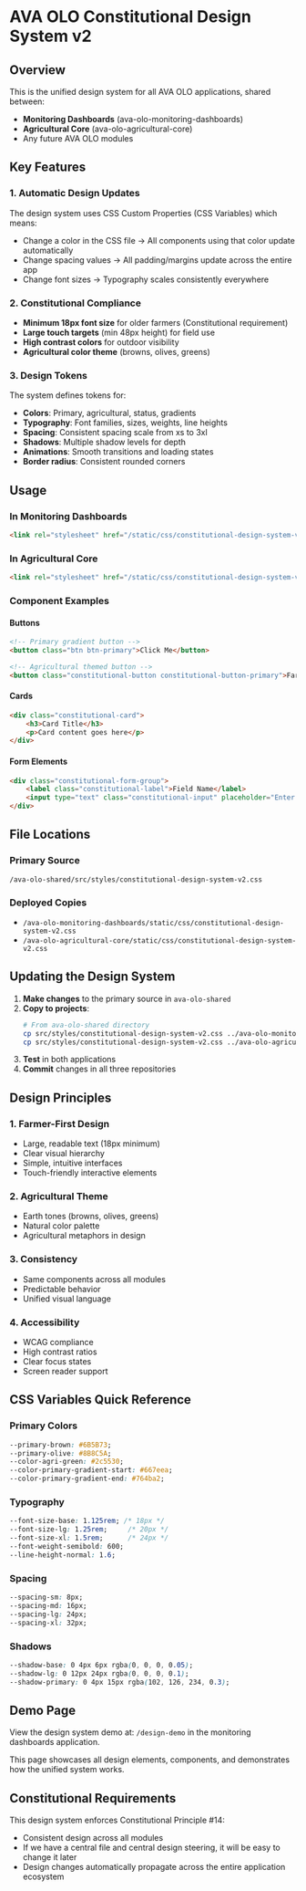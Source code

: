 # AVA OLO Constitutional Design System v2

## Overview
This is the unified design system for all AVA OLO applications, shared between:
- **Monitoring Dashboards** (ava-olo-monitoring-dashboards)
- **Agricultural Core** (ava-olo-agricultural-core)
- Any future AVA OLO modules

## Key Features

### 1. Automatic Design Updates
The design system uses CSS Custom Properties (CSS Variables) which means:
- Change a color in the CSS file → All components using that color update automatically
- Change spacing values → All padding/margins update across the entire app
- Change font sizes → Typography scales consistently everywhere

### 2. Constitutional Compliance
- **Minimum 18px font size** for older farmers (Constitutional requirement)
- **Large touch targets** (min 48px height) for field use
- **High contrast colors** for outdoor visibility
- **Agricultural color theme** (browns, olives, greens)

### 3. Design Tokens
The system defines tokens for:
- **Colors**: Primary, agricultural, status, gradients
- **Typography**: Font families, sizes, weights, line heights
- **Spacing**: Consistent spacing scale from xs to 3xl
- **Shadows**: Multiple shadow levels for depth
- **Animations**: Smooth transitions and loading states
- **Border radius**: Consistent rounded corners

## Usage

### In Monitoring Dashboards
```html
<link rel="stylesheet" href="/static/css/constitutional-design-system-v2.css">
```

### In Agricultural Core
```html
<link rel="stylesheet" href="/static/css/constitutional-design-system-v2.css">
```

### Component Examples

#### Buttons
```html
<!-- Primary gradient button -->
<button class="btn btn-primary">Click Me</button>

<!-- Agricultural themed button -->
<button class="constitutional-button constitutional-button-primary">Farm Action</button>
```

#### Cards
```html
<div class="constitutional-card">
    <h3>Card Title</h3>
    <p>Card content goes here</p>
</div>
```

#### Form Elements
```html
<div class="constitutional-form-group">
    <label class="constitutional-label">Field Name</label>
    <input type="text" class="constitutional-input" placeholder="Enter field name">
</div>
```

## File Locations

### Primary Source
`/ava-olo-shared/src/styles/constitutional-design-system-v2.css`

### Deployed Copies
- `/ava-olo-monitoring-dashboards/static/css/constitutional-design-system-v2.css`
- `/ava-olo-agricultural-core/static/css/constitutional-design-system-v2.css`

## Updating the Design System

1. **Make changes** to the primary source in `ava-olo-shared`
2. **Copy to projects**:
   ```bash
   # From ava-olo-shared directory
   cp src/styles/constitutional-design-system-v2.css ../ava-olo-monitoring-dashboards/static/css/
   cp src/styles/constitutional-design-system-v2.css ../ava-olo-agricultural-core/static/css/
   ```
3. **Test** in both applications
4. **Commit** changes in all three repositories

## Design Principles

### 1. Farmer-First Design
- Large, readable text (18px minimum)
- Clear visual hierarchy
- Simple, intuitive interfaces
- Touch-friendly interactive elements

### 2. Agricultural Theme
- Earth tones (browns, olives, greens)
- Natural color palette
- Agricultural metaphors in design

### 3. Consistency
- Same components across all modules
- Predictable behavior
- Unified visual language

### 4. Accessibility
- WCAG compliance
- High contrast ratios
- Clear focus states
- Screen reader support

## CSS Variables Quick Reference

### Primary Colors
```css
--primary-brown: #6B5B73;
--primary-olive: #8B8C5A;
--color-agri-green: #2c5530;
--color-primary-gradient-start: #667eea;
--color-primary-gradient-end: #764ba2;
```

### Typography
```css
--font-size-base: 1.125rem; /* 18px */
--font-size-lg: 1.25rem;     /* 20px */
--font-size-xl: 1.5rem;      /* 24px */
--font-weight-semibold: 600;
--line-height-normal: 1.6;
```

### Spacing
```css
--spacing-sm: 8px;
--spacing-md: 16px;
--spacing-lg: 24px;
--spacing-xl: 32px;
```

### Shadows
```css
--shadow-base: 0 4px 6px rgba(0, 0, 0, 0.05);
--shadow-lg: 0 12px 24px rgba(0, 0, 0, 0.1);
--shadow-primary: 0 4px 15px rgba(102, 126, 234, 0.3);
```

## Demo Page
View the design system demo at: `/design-demo` in the monitoring dashboards application.

This page showcases all design elements, components, and demonstrates how the unified system works.

## Constitutional Requirements
This design system enforces Constitutional Principle #14:
- Consistent design across all modules
- If we have a central file and central design steering, it will be easy to change it later
- Design changes automatically propagate across the entire application ecosystem